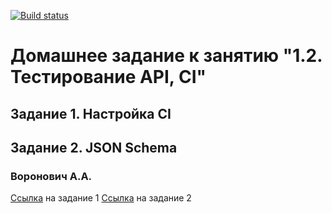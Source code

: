 [![Build status](https://ci.appveyor.com/api/projects/status/16dsy37nj6cr47ci/branch/master?svg=true)](https://ci.appveyor.com/project/valex182/api-1-2-emys1/branch/master)

# Домашнее задание к занятию "1.2. Тестирование API, CI"
## Задание 1. Настройка CI
## Задание 2. JSON Schema
### Воронович А.А.

[Ссылка](https://github.com/netology-code/aqa-homeworks/tree/master/api-ci#%D0%B7%D0%B0%D0%B4%D0%B0%D1%87%D0%B0-1---%D0%BD%D0%B0%D1%81%D1%82%D1%80%D0%BE%D0%B9%D0%BA%D0%B0-ci) на задание 1
[Ссылка](https://github.com/netology-code/aqa-homeworks/tree/master/api-ci#%D0%B7%D0%B0%D0%B4%D0%B0%D1%87%D0%B0-2---json-schema) на задание 2
